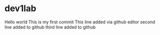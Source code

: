 
# dev1lab
Hello world
This is my first commit
This line added via github editor
second line added to github
third line added to github
